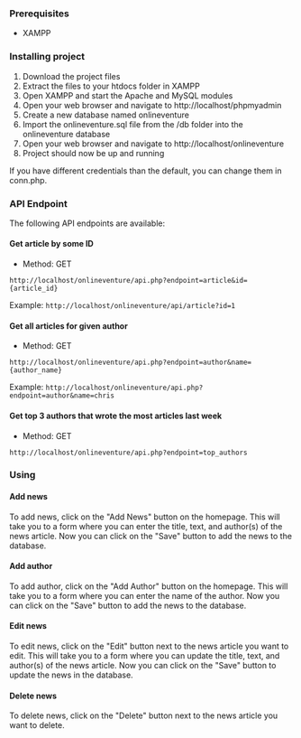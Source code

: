 ### Prerequisites

- XAMPP

### Installing project

1. Download the project files
2. Extract the files to your htdocs folder in XAMPP
3. Open XAMPP and start the Apache and MySQL modules
4. Open your web browser and navigate to http://localhost/phpmyadmin
5. Create a new database named onlineventure
6. Import the onlineventure.sql file from the /db folder into the onlineventure database
7. Open your web browser and navigate to http://localhost/onlineventure
8. Project should now be up and running

If you have different credentials than the default, you can change them in conn.php.

### API Endpoint
The following API endpoints are available:

#### Get article by some ID

- Method: GET

``http://localhost/onlineventure/api.php?endpoint=article&id={article_id}``

Example: ``http://localhost/onlineventure/api/article?id=1``

#### Get all articles for given author

- Method: GET

``http://localhost/onlineventure/api.php?endpoint=author&name={author_name}``

Example: ``http://localhost/onlineventure/api.php?endpoint=author&name=chris``

#### Get top 3 authors that wrote the most articles last week

- Method: GET

``http://localhost/onlineventure/api.php?endpoint=top_authors``

### Using
#### Add news
To add news, click on the "Add News" button on the homepage. This will take you to a form where you can enter the title, text, and author(s) of the news article. Now you can click on the "Save" button to add the news to the database.

#### Add author
To add author, click on the "Add Author" button on the homepage. This will take you to a form where you can enter the name of the author. Now you can click on the "Save" button to add the news to the database.

#### Edit news
To edit news, click on the "Edit" button next to the news article you want to edit. This will take you to a form where you can update the title, text, and author(s) of the news article. Now you can click on the "Save" button to update the news in the database.

#### Delete news
To delete news, click on the "Delete" button next to the news article you want to delete. 